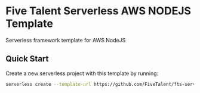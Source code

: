 # Five Talent Serverless AWS NODEJS Template

Serverless framework template for AWS NodeJS

## Quick Start

Create a new serverless project with this template by running:

```bash
serverless create --template-url https://github.com/FiveTalent/fts-serverless-templates/tree/master/templates/aws-nodejs --path /path_to_awesome_service
```
